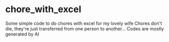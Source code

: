 # chore_with_excel
Some simple code to do chores with excel for my lovely wife
Chores don't die, they're just transferred from one person to another...
Codes are mostly generated by AI
